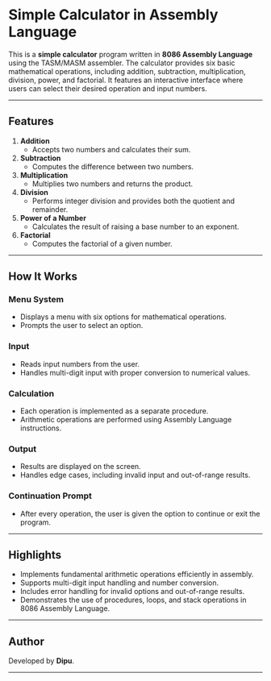 # Simple Calculator in Assembly Language

This is a **simple calculator** program written in **8086 Assembly Language** using the TASM/MASM assembler. The calculator provides six basic mathematical operations, including addition, subtraction, multiplication, division, power, and factorial. It features an interactive interface where users can select their desired operation and input numbers.

---

## Features

1. **Addition**
   - Accepts two numbers and calculates their sum.
2. **Subtraction**
   - Computes the difference between two numbers.
3. **Multiplication**
   - Multiplies two numbers and returns the product.
4. **Division**
   - Performs integer division and provides both the quotient and remainder.
5. **Power of a Number**
   - Calculates the result of raising a base number to an exponent.
6. **Factorial**
   - Computes the factorial of a given number.

---

## How It Works

### Menu System
- Displays a menu with six options for mathematical operations.
- Prompts the user to select an option.

### Input
- Reads input numbers from the user.
- Handles multi-digit input with proper conversion to numerical values.

### Calculation
- Each operation is implemented as a separate procedure.
- Arithmetic operations are performed using Assembly Language instructions.

### Output
- Results are displayed on the screen.
- Handles edge cases, including invalid input and out-of-range results.

### Continuation Prompt
- After every operation, the user is given the option to continue or exit the program.

---

## Highlights

- Implements fundamental arithmetic operations efficiently in assembly.
- Supports multi-digit input handling and number conversion.
- Includes error handling for invalid options and out-of-range results.
- Demonstrates the use of procedures, loops, and stack operations in 8086 Assembly Language.

---

## Author
Developed by **Dipu**.

---

